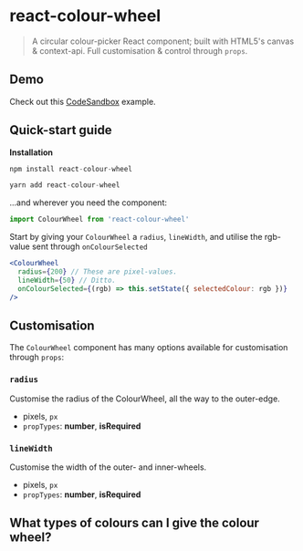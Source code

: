 # react-colour-wheel
> A circular colour-picker React component; built with HTML5's canvas & context-api. Full customisation & control through `props`.

## Demo
Check out this [CodeSandbox](https://codesandbox.io/s/5wv077wv1k) example.

## Quick-start guide
**Installation**
```javascript
npm install react-colour-wheel
```
```javascript
yarn add react-colour-wheel
```
...and wherever you need the component:
```javascript
import ColourWheel from 'react-colour-wheel'
```
Start by giving your `ColourWheel` a `radius`, `lineWidth`, and utilise the rgb-value sent through `onColourSelected`
```jsx
<ColourWheel
  radius={200} // These are pixel-values.
  lineWidth={50} // Ditto.
  onColourSelected={(rgb) => this.setState({ selectedColour: rgb })}
/>
```

## Customisation
The `ColourWheel` component has many options available for customisation through `props`:

### `radius`
Customise the radius of the ColourWheel, all the way to the outer-edge.  
* pixels, `px`
* `propTypes`: **number**, **isRequired**

### `lineWidth`
Customise the width of the outer- and inner-wheels.
* pixels, `px`
* `propTypes`: **number**, **isRequired**


## What types of colours can I give the colour wheel?